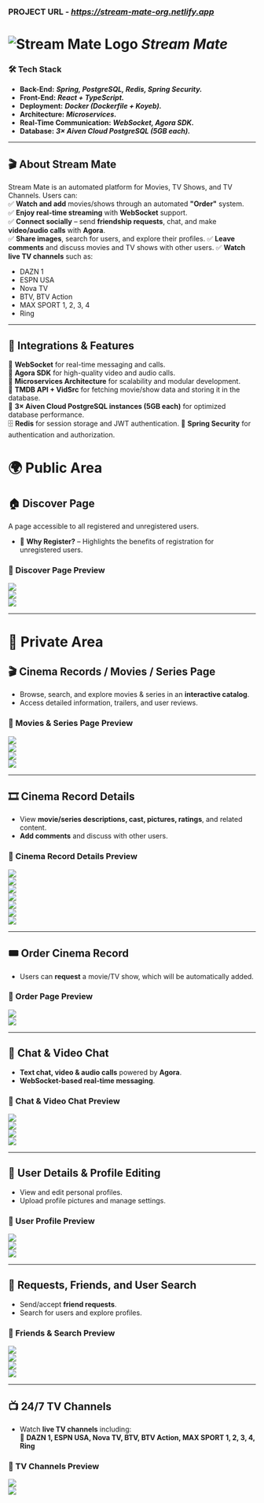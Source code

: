 ### PROJECT URL - __*https://stream-mate-org.netlify.app*__

# ![Stream Mate Logo](stream-mate-design/logo.png) __*Stream Mate*__

### 🛠 Tech Stack
- **Back-End:**  __*Spring, PostgreSQL, Redis, Spring Security.*__
- **Front-End:**  __*React + TypeScript.*__
- **Deployment:**  __*Docker (Dockerfile + Koyeb).*__
- **Architecture:**  __*Microservices.*__
- **Real-Time Communication:**  __*WebSocket, Agora SDK.*__
- **Database:**  __*3× Aiven Cloud PostgreSQL (5GB each).*__

---

## 🎬 About Stream Mate  
Stream Mate is an automated platform for Movies, TV Shows, and TV Channels. Users can:  
✅ **Watch and add** movies/shows through an automated **"Order"** system.  
✅ **Enjoy real-time streaming** with **WebSocket** support.  
✅ **Connect socially** – send **friendship requests**, chat, and make **video/audio calls** with **Agora**.  
✅ **Share images**, search for users, and explore their profiles.
✅ **Leave comments** and discuss movies and TV shows with other users.
✅ **Watch live TV channels** such as:  
   - DAZN 1  
   - ESPN USA  
   - Nova TV  
   - BTV, BTV Action  
   - MAX SPORT 1, 2, 3, 4  
   - Ring  

---

## 🔌 Integrations & Features  
🚀 **WebSocket** for real-time messaging and calls.  
🎥 **Agora SDK** for high-quality video and audio calls.  
🔄 **Microservices Architecture** for scalability and modular development.  
🔗 **TMDB API + VidSrc** for fetching movie/show data and storing it in the database.  
💾 **3× Aiven Cloud PostgreSQL instances (5GB each)** for optimized database performance.  
🗄 **Redis** for session storage and JWT authentication.
🔐 **Spring Security** for authentication and authorization.  


# 🌍 Public Area

## 🏠 Discover Page  
A page accessible to all registered and unregistered users.  

- 🎁 **Why Register?** – Highlights the benefits of registration for unregistered users.  

### 🔹 Discover Page Preview  
![](stream-mate-design/rsz_screenshot_7.webp)  
![](stream-mate-design/rsz_screenshot_8.webp)  
![](stream-mate-design/Screenshot_9.webp)  

---

# 🔐 Private Area

## 🎬 Cinema Records / Movies / Series Page  
- Browse, search, and explore movies & series in an **interactive catalog**.  
- Access detailed information, trailers, and user reviews.  

### 🔹 Movies & Series Page Preview  
![](stream-mate-design/rsz_screenshot_10.webp)  
![](stream-mate-design/rsz_screenshot_11.webp)  
![](stream-mate-design/rsz_screenshot_12.png)  
![](stream-mate-design/rsz_screenshot_13.webp)  

---

## 🎞 Cinema Record Details  
- View **movie/series descriptions, cast, pictures, ratings**, and related content.  
- **Add comments** and discuss with other users.  

### 🔹 Cinema Record Details Preview  
![](stream-mate-design/rsz_screenshot_14.webp)  
![](stream-mate-design/rsz_screenshot_15.webp)  
![](stream-mate-design/rsz_screenshot_16.webp)  
![](stream-mate-design/rsz_screenshot_17.webp)  
![](stream-mate-design/rsz_screenshot_18.png)  
![](stream-mate-design/rsz_screenshot_19.webp)  
![](stream-mate-design/rsz_screenshot_20.webp)  

---

## 🎟 Order Cinema Record  
- Users can **request** a movie/TV show, which will be automatically added.  

### 🔹 Order Page Preview  
![](stream-mate-design/rsz_screenshot_21.png)  
![](stream-mate-design/rsz_screenshot_22.webp)  

---

## 💬 Chat & Video Chat  
- **Text chat, video & audio calls** powered by **Agora**.  
- **WebSocket-based real-time messaging**.  

### 🔹 Chat & Video Chat Preview  
![](stream-mate-design/rsz_screenshot_23.webp)  
![](stream-mate-design/rsz_screenshot_24.webp)  
![](stream-mate-design/rsz_screenshot_25.webp)  
![](stream-mate-design/rsz_screenshot_26.webp)  

---

## 👤 User Details & Profile Editing  
- View and edit personal profiles.  
- Upload profile pictures and manage settings.  

### 🔹 User Profile Preview  
![](stream-mate-design/rsz_screenshot_29.webp)  
![](stream-mate-design/rsz_screenshot_30.webp)  
![](stream-mate-design/rsz_screenshot_33.webp)  

---

## 🤝 Requests, Friends, and User Search  
- Send/accept **friend requests**.  
- Search for users and explore profiles.  

### 🔹 Friends & Search Preview  
![](stream-mate-design/Screenshot_27.webp)  
![](stream-mate-design/Screenshot_28.webp)  
![](stream-mate-design/rsz_screenshot_31.webp)  
![](stream-mate-design/rsz_screenshot_32.png)  

---

## 📺 24/7 TV Channels  
- Watch **live TV channels** including:  
  🎥 **DAZN 1, ESPN USA, Nova TV, BTV, BTV Action, MAX SPORT 1, 2, 3, 4, Ring**  

### 🔹 TV Channels Preview  
![](stream-mate-design/rsz_screenshot_34.webp)  
![](stream-mate-design/rsz_screenshot_35.webp)
